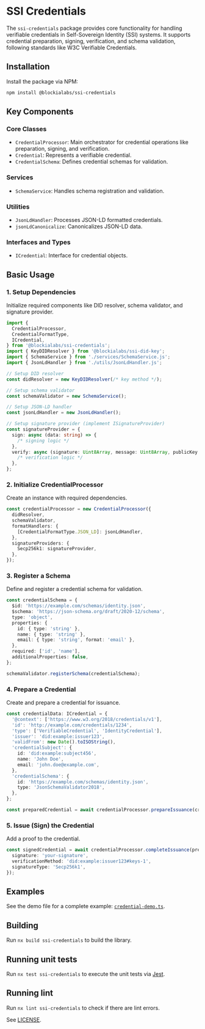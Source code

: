 # SSI Credentials

The `ssi-credentials` package provides core functionality for handling verifiable credentials in Self-Sovereign Identity (SSI) systems. It supports credential preparation, signing, verification, and schema validation, following standards like W3C Verifiable Credentials.

## Installation

Install the package via NPM:

```bash
npm install @blockialabs/ssi-credentials
```

## Key Components

### Core Classes

- `CredentialProcessor`: Main orchestrator for credential operations like preparation, signing, and verification.
- `Credential`: Represents a verifiable credential.
- `CredentialSchema`: Defines credential schemas for validation.

### Services

- `SchemaService`: Handles schema registration and validation.

### Utilities

- `JsonLdHandler`: Processes JSON-LD formatted credentials.
- `jsonLdCanonicalize`: Canonicalizes JSON-LD data.

### Interfaces and Types

- `ICredential`: Interface for credential objects.

## Basic Usage

### 1. Setup Dependencies

Initialize required components like DID resolver, schema validator, and signature provider.

```typescript
import {
  CredentialProcessor,
  CredentialFormatType,
  ICredential,
} from '@blockialabs/ssi-credentials';
import { KeyDIDResolver } from '@blockialabs/ssi-did-key';
import { SchemaService } from './services/SchemaService.js';
import { JsonLdHandler } from './utils/JsonLdHandler.js';

// Setup DID resolver
const didResolver = new KeyDIDResolver(/* key method */);

// Setup schema validator
const schemaValidator = new SchemaService();

// Setup JSON-LD handler
const jsonLdHandler = new JsonLdHandler();

// Setup signature provider (implement ISignatureProvider)
const signatureProvider = {
  sign: async (data: string) => {
    /* signing logic */
  },
  verify: async (signature: Uint8Array, message: Uint8Array, publicKey: Uint8Array) => {
    /* verification logic */
  },
};
```

### 2. Initialize CredentialProcessor

Create an instance with required dependencies.

```typescript
const credentialProcessor = new CredentialProcessor({
  didResolver,
  schemaValidator,
  formatHandlers: {
    [CredentialFormatType.JSON_LD]: jsonLdHandler,
  },
  signatureProviders: {
    Secp256k1: signatureProvider,
  },
});
```

### 3. Register a Schema

Define and register a credential schema for validation.

```typescript
const credentialSchema = {
  $id: 'https://example.com/schemas/identity.json',
  $schema: 'https://json-schema.org/draft/2020-12/schema',
  type: 'object',
  properties: {
    id: { type: 'string' },
    name: { type: 'string' },
    email: { type: 'string', format: 'email' },
  },
  required: ['id', 'name'],
  additionalProperties: false,
};

schemaValidator.registerSchema(credentialSchema);
```

### 4. Prepare a Credential

Create and prepare a credential for issuance.

```typescript
const credentialData: ICredential = {
  '@context': ['https://www.w3.org/2018/credentials/v1'],
  'id': 'http://example.com/credentials/1234',
  'type': ['VerifiableCredential', 'IdentityCredential'],
  'issuer': 'did:example:issuer123',
  'validFrom': new Date().toISOString(),
  'credentialSubject': {
    id: 'did:example:subject456',
    name: 'John Doe',
    email: 'john.doe@example.com',
  },
  'credentialSchema': {
    id: 'https://example.com/schemas/identity.json',
    type: 'JsonSchemaValidator2018',
  },
};

const preparedCredential = await credentialProcessor.prepareIssuance(credentialData, {});
```

### 5. Issue (Sign) the Credential

Add a proof to the credential.

```typescript
const signedCredential = await credentialProcessor.completeIssuance(preparedCredential, {
  signature: 'your-signature',
  verificationMethod: 'did:example:issuer123#keys-1',
  signatureType: 'Secp256k1',
});
```

## Examples

See the demo file for a complete example: [`credential-demo.ts`](src/lib/__demo__/credential-demo.ts).

## Building

Run `nx build ssi-credentials` to build the library.

## Running unit tests

Run `nx test ssi-credentials` to execute the unit tests via [Jest](https://jestjs.io).

## Running lint

Run `nx lint ssi-credentials` to check if there are lint errors.

See [LICENSE](../../LICENSE).
